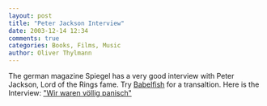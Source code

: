 ```yaml
---
layout: post
title: "Peter Jackson Interview"
date: 2003-12-14 12:34
comments: true
categories: Books, Films, Music
author: Oliver Thylmann
---
```



The german magazine Spiegel has a very good interview with Peter Jackson, Lord of the Rings fame. Try [Babelfish](http://babelfish.altavista.com/) for a transaltion. Here is the Interview: [&quot;Wir waren völlig panisch&quot;](http://www.spiegel.de/spiegel/0,1518,278216,00.html)


